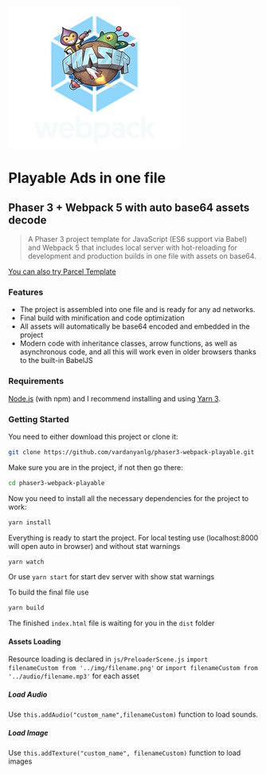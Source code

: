 ![phaser3-parcel-playable-logo](/src/img/logo.png)
# Playable Ads in one file
## Phaser 3 + Webpack 5 with auto base64 assets decode
> A Phaser 3 project template for JavaScript (ES6 support via Babel) and Webpack 5 that includes local server with  hot-reloading for development and production builds in one file with assets on base64.

[You can also try Parcel Template](https://github.com/vardanyanlg/phaser3-webpack-playable "Phaser 3 Playable Ads")

### Features
- The project is assembled into one file and is ready for any ad networks.
- Final build with minification and code optimization
- All assets will automatically be base64 encoded and embedded in the project
- Modern code with inheritance classes, arrow functions, as well as asynchronous code, and all this will work even in older browsers thanks to the built-in BabelJS

### Requirements
[Node.js](https://nodejs.org/) (with npm) and I recommend installing and using [Yarn 3](https://yarnpkg.com/).

### Getting Started
You need to either download this project or clone it:
```bash
git clone https://github.com/vardanyanlg/phaser3-webpack-playable.git
```
Make sure you are in the project, if not then go there:
```bash
cd phaser3-webpack-playable
```
Now you need to install all the necessary dependencies for the project to work:
```bash
yarn install
```

Everything is ready to start the project.
For local testing use (localhost:8000 will open auto in browser) and without stat warnings
```bash
yarn watch
```
Or use `yarn start` for start dev server with show stat warnings

To build the final file use
```bash
yarn build
```

The finished `index.html` file is waiting for you in the `dist` folder

#### Assets Loading
Resource loading is declared in `js/PreloaderScene.js`
`import filenameCustom from '../img/filename.png'` or `import filenameCustom from '../audio/filename.mp3'` for each asset

##### Load Audio
Use `this.addAudio("custom_name",filenameCustom)` function to load sounds.

##### Load Image
Use `this.addTexture("custom_name", filenameCustom)` function to load images

